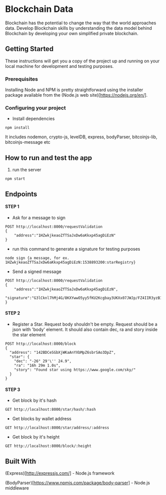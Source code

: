 # Blockchain Data

Blockchain has the potential to change the way that the world approaches data. Develop Blockchain skills by understanding the data model behind Blockchain by developing your own simplified private blockchain.

## Getting Started

These instructions will get you a copy of the project up and running on your local machine for development and testing purposes.

### Prerequisites

Installing Node and NPM is pretty straightforward using the installer package available from the (Node.js web site)[https://nodejs.org/en/].

### Configuring your project

- Install dependencies
```
npm install 
```
It includes nodemon, crypto-js, levelDB, express, bodyParser, bitcoinjs-lib, bitcoinjs-message etc 


## How to run and test the app

1) run the server
```
npm start
```

## Endpoints

#### STEP 1
- Ask for a message to sign
```
POST http://localhost:8000/requestValidation 
{
    "address":"1HZwkjkeaoZfTSaJxDw6aKkxp45agDiEzN"
}
```

- run this command to generate a signature for testing purposes
```
node sign {a message, for ex. 1HZwkjkeaoZfTSaJxDw6aKkxp45agDiEzN:1538893200:starRegistry} 
```

- Send a signed message
```
POST http://localhost:8000/requestValidation 
{
    "address":"1HZwkjkeaoZfTSaJxDw6aKkxp45agDiEzN",
    "signature":"G3lCknl7hMj4G/8KXYwwO5yy5fKU2Kcgbay3UKXx07JWJp/FZ4IIR3yzB1blsG7BVualhX959T3aGk2DeG25Y8M="
}
```
#### STEP 2
- Register a Star. Request body shouldn't be empty. Request should be a json with 'body' element.
It should also contain dec, ra and story inside the star element
```
POST http://localhost:8000/block
{
  "address": "142BDCeSGbXjWKaAnYXbMpZ6sbrSAo3DpZ",
  "star": {
    "dec": "-26° 29'\'' 24.9",
    "ra": "16h 29m 1.0s",
    "story": "Found star using https://www.google.com/sky/"
  }
}
```


#### STEP 3
- Get block by it's hash
```
GET http://localhost:8000/star/hash/:hash
```

- Get blocks by wallet address
```
GET http://localhost:8000/star/address/:address
```

- Get block by it's height
```
GET http://localhost:8000/block/:height
```


## Built With

(Express)[http://expressjs.com/] - Node.js framework

(BodyParser)[https://www.npmjs.com/package/body-parser] - Node.js middleware 
